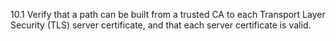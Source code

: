 10.1 Verify that a path can be built from a trusted CA to each Transport Layer Security (TLS) server certificate, and that each server certificate is valid.